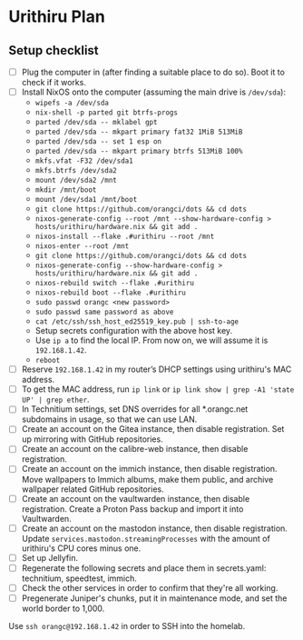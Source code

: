 # Urithiru Plan

## Setup checklist
- [ ] Plug the computer in (after finding a suitable place to do so). Boot it to check if it works.
- [ ] Install NixOS onto the computer (assuming the main drive is `/dev/sda`):
    - `wipefs -a /dev/sda`
    - `nix-shell -p parted git btrfs-progs`
    - `parted /dev/sda -- mklabel gpt`
    - `parted /dev/sda -- mkpart primary fat32 1MiB 513MiB`
    - `parted /dev/sda -- set 1 esp on`
    - `parted /dev/sda -- mkpart primary btrfs 513MiB 100%`
    - `mkfs.vfat -F32 /dev/sda1`
    - `mkfs.btrfs /dev/sda2`
    - `mount /dev/sda2 /mnt`
    - `mkdir /mnt/boot`
    - `mount /dev/sda1 /mnt/boot`
    - `git clone https://github.com/orangci/dots && cd dots`
    - `nixos-generate-config --root /mnt --show-hardware-config > hosts/urithiru/hardware.nix && git add .`
    - `nixos-install --flake .#urithiru --root /mnt`
    - `nixos-enter --root /mnt`
    - `git clone https://github.com/orangci/dots && cd dots`
    - `nixos-generate-config --show-hardware-config > hosts/urithiru/hardware.nix && git add .`
    - `nixos-rebuild switch --flake .#urithiru`
    - `nixos-rebuild boot --flake .#urithiru`
    - `sudo passwd orangc <new password>`
    - `sudo passwd same password as above`
    - `cat /etc/ssh/ssh_host_ed25519_key.pub | ssh-to-age`
    - Setup secrets configuration with the above host key.
    - Use `ip a` to find the local IP. From now on, we will assume it is `192.168.1.42`.
    - `reboot`
- [ ] Reserve `192.168.1.42` in my router’s DHCP settings using urithiru's MAC address.
- [ ] To get the MAC address, run `ip link` or `ip link show | grep -A1 'state UP' | grep ether`.
- [ ] In Technitium settings, set DNS overrides for all *.orangc.net subdomains in usage, so that we can use LAN.
- [ ] Create an account on the Gitea instance, then disable registration. Set up mirroring with GitHub repositories.
- [ ] Create an account on the calibre-web instance, then disable registration.
- [ ] Create an account on the immich instance, then disable registration. Move wallpapers to Immich albums, make them public, and archive wallpaper related GitHub repositories.
- [ ] Create an account on the vaultwarden instance, then disable registration. Create a Proton Pass backup and import it into Vaultwarden.
- [ ] Create an account on the mastodon instance, then disable registration. Update `services.mastodon.streamingProcesses` with the amount of urithiru's CPU cores minus one.
- [ ] Set up Jellyfin.
- [ ] Regenerate the following secrets and place them in secrets.yaml: technitium, speedtest, immich.
- [ ] Check the other services in order to confirm that they're all working.
- [ ] Pregenerate Juniper's chunks, put it in maintenance mode, and set the world border to 1,000.

Use `ssh orangc@192.168.1.42` in order to SSH into the homelab.
